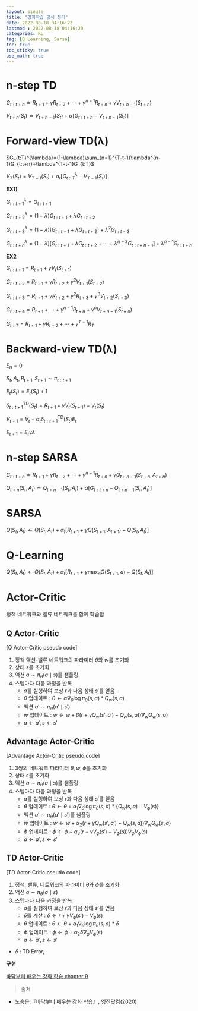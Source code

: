 ```yaml
---
layout: single
title: "강화학습 공식 정리"
date: 2022-08-18 04:16:22
lastmod : 2022-08-18 04:16:20
categories: RL
tag: [Q Learning, Sarsa]
toc: true
toc_sticky: true
use_math: true
---
```


# n-step TD
$G_{t:t+n} \doteq R_{t+1}+\gamma R_{t+2}+ \cdots + \gamma^{n-1}R_{t+n}+\gamma V_{t+n-1}(S_{t+n})$

$V_{t+n}(S_t) \doteq V_{t+n-1}(S_t)+\alpha [G_{t:t+n}-V_{t+n-1}(S_t)]$

# Forward-view TD(λ)
$G_{t:T}^{\lambda}=(1-\lambda)\sum_{n=1}^{T-t-1}\lambda^{n-1}G_{t:t+n}+\lambda^{T-t-1}G_{t:T}$

$V_{T}(S_t) = V_{T-1}(S_t)+\alpha_t [G_{t:T}^{\lambda}-V_{T-1}(S_t)]$

**EX1)**

$G_{t:t+1}^{\lambda}=G_{t:t+1}$

$G_{t:t+2}^{\lambda}=(1-\lambda)G_{t:t+1}+\lambda G_{t:t+2}$

$G_{t:t+3}^{\lambda}=(1-\lambda)[G_{t:t+1}+\lambda G_{t:t+2}]+\lambda^2 G_{t:t+3}$

$G_{t:t+n}^{\lambda}=(1-\lambda)[G_{t:t+1}+\lambda G_{t:t+2}+\cdots+\lambda^{n-2}G_{t:t+n-1}]+\lambda^{n-1} G_{t:t+n}$

**EX2**

$G_{t:t+1}=R_{t+1}+\gamma V_t(S_{t+1})$

$G_{t:t+2}=R_{t+1}+\gamma R_{t+2}+\gamma^2 V_{t+1}(S_{t+2})$

$G_{t:t+3}=R_{t+1}+\gamma R_{t+2}+\gamma^2 R_{t+3}+\gamma^3 V_{t+2}(S_{t+3})$

$G_{t:t+4}=R_{t+1}+\cdots+\gamma^{n-1}R_{t+n}+\gamma^nV_{t+n-1}(S_{t+n})$

$G_{t:T}=R_{t+1}+\gamma R_{t+2}+\cdots+\gamma^{T-1}R_T$

# Backward-view TD(λ)

$E_0=0$

$S_t,A_t,R_{t+1},S_{t+1} \sim \pi_{t:t+1}$

$E_t(S_t)=E_t(S_t)+1$

$\delta_{t:t+1}^{\text{TD}}(S_t)=R_{t+1}+\gamma V_t(S_{t+1})-V_t(S_t)$

$V_{t+1}=V_t+\alpha_t \delta_{t:t+1}^{\text{TD}}(S_t)E_t$

$E_{t+1}=E_t\gamma \lambda$

# n-step SARSA
$G_{t:t+n} \doteq R_{t+1}+\gamma R_{t+2}+ \cdots + \gamma^{n-1}R_{t+n}+\gamma Q_{t+n-1}(S_{t+n}, A_{t+n})$

$Q_{t+n}(S_t,A_t) \doteq Q_{t+n-1}(S_t,A_t)+\alpha [G_{t:t+n}-Q_{t+n-1}(S_t,A_t)]$

# SARSA
$Q(S_t,A_t) \leftarrow Q(S_t,A_t)+\alpha_t[R_{t+1}+\gamma Q(S_{t+1},A_{t+1})-Q(S_t,A_t)]$

# Q-Learning
$Q(S_t,A_t) \leftarrow Q(S_t,A_t)+\alpha_t[R_{t+1}+\gamma \max_{a}Q(S_{t+1},a)-Q(S_t,A_t)]$


# Actor-Critic

정책 네트워크와 밸류 네트워크를 함께 학습함

## Q Actor-Critic

[Q Actor-Critic pseudo code]
1. 정책 액션-밸류 네트워크의 파라미터 $\theta$와 $w$를 초기화
2. 상태 $s$를 초기화
3. 액션 $a \sim \pi_{\theta}(a \mid s)$를 샘플링
4. 스텝마다 다음 과정을 반복
    * $a$를 실행하여 보상 $r$과 다음 상태 $s'$를 얻음
    * $\theta$ 업데이트 : $\theta \leftarrow \alpha \nabla_\theta \log \pi_{\theta} (s,a)*Q_w(s,a)$
    * 액션 $a' \sim \pi_{\theta}(a' \mid s')$
    * $w$ 업데이트 : $w \leftarrow w + \beta(r+\gamma Q_w(s',a')-Q_w(s,a)) \nabla_w Q_w (s,a)$
    * $a \leftarrow a', s \leftarrow s'$

## Advantage Actor-Critic

[Advantage Actor-Critic pseudo code]
1. 3쌍의 네트워크 파라미터 $\theta, w, \phi$를 초기화
2. 상태 $s$를 초기화
3. 액션 $a \sim \pi_{\theta}(a \mid s)$를 샘플링
4. 스텝마다 다음 과정을 반복
    * $a$를 실행하여 보상 $r$과 다음 상태 $s'$를 얻음
    * $\theta$ 업데이트 : $\theta \leftarrow \theta + \alpha_1 \nabla_{\theta}\log \pi_{\theta}(s,a)*\{Q_w(s,a)-V_{\phi}(s)\}$
    * 액션 $a' \sim \pi_{\theta}(a' \mid s')$를 샘플링
    * $w$ 업데이트 : $w \leftarrow w+\alpha_2(r+\gamma Q_w(s', a')-Q_w(s,a))\nabla_w Q_w(s,a)$
    * $\phi$ 업데이트 : $\phi \leftarrow \phi + \alpha_3(r+\gamma V_{\phi}(s')-V_{\phi}(s))\nabla_{\phi}V_{\phi}(s)$
    * $a \leftarrow a', s \leftarrow s'$

## TD Actor-Critic

[TD Actor-Critic pseudo code]
1. 정책, 밸류, 네트워크의 파라미터 $\theta$와 $\phi$를 초기화
2. 액션 $a \sim \pi_{\theta}(a \mid s)$
3. 스텝마다 다음 과정을 반복
    * $a$를 실행하여 보상 $r$과 다음 상태 $s'$를 얻음
    * $\delta$를 계산 : $\delta \leftarrow r+\gamma V_\phi(s')-V_{\phi}(s)$
    * $\theta$ 업데이트 : $\theta \leftarrow \theta+\alpha_1 \nabla_{\theta}\log\pi_{\theta}(s,a)*\delta$
    * $\phi$ 업데이트 : $\phi \leftarrow \phi + \alpha_2 \delta \nabla_{\phi}V_{\phi}(s)$
    * $a \leftarrow a', s \leftarrow s'$


* $\delta$ : TD Error, 

**구현**

[바닥부터 배우는 강화 학습 chapter 9](https://github.com/seungeunrho/RLfrombasics/blob/master/ch9_ActorCritic.py)




> 출처
 - 노승은,『바닥부터 배우는 강화 학습』, 영진닷컴(2020)
